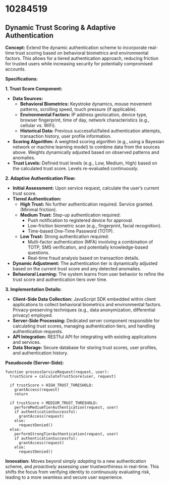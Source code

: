 # 10284519

## Dynamic Trust Scoring & Adaptive Authentication

**Concept:** Extend the dynamic authentication scheme to incorporate real-time trust scoring based on behavioral biometrics and environmental factors. This allows for a tiered authentication approach, reducing friction for trusted users while increasing security for potentially compromised accounts.

**Specifications:**

**1. Trust Score Component:**

*   **Data Sources:**
    *   **Behavioral Biometrics:** Keystroke dynamics, mouse movement patterns, scrolling speed, touch pressure (if applicable).
    *   **Environmental Factors:** IP address geolocation, device type, browser fingerprint, time of day, network characteristics (e.g., cellular vs. WiFi).
    *   **Historical Data:**  Previous successful/failed authentication attempts, transaction history, user profile information.
*   **Scoring Algorithm:** A weighted scoring algorithm (e.g., using a Bayesian network or machine learning model) to combine data from the sources above. Weights dynamically adjusted based on observed patterns and anomalies.
*   **Trust Levels:**  Defined trust levels (e.g., Low, Medium, High) based on the calculated trust score.  Levels re-evaluated continuously.

**2. Adaptive Authentication Flow:**

*   **Initial Assessment:** Upon service request, calculate the user’s current trust score.
*   **Tiered Authentication:**
    *   **High Trust:** No further authentication required. Service granted. (Minimal friction).
    *   **Medium Trust:**  Step-up authentication required:
        *   Push notification to registered device for approval.
        *   Low-friction biometric scan (e.g., fingerprint, facial recognition).
        *   Time-based One-Time Password (TOTP).
    *   **Low Trust:** Strong authentication required:
        *   Multi-factor authentication (MFA) involving a combination of TOTP, SMS verification, and potentially knowledge-based questions.
        *   Real-time fraud analysis based on transaction details.
*   **Dynamic Adjustment:**  The authentication tier is dynamically adjusted based on the current trust score and any detected anomalies.
*   **Behavioral Learning:** The system learns from user behavior to refine the trust score and authentication tiers over time.

**3. Implementation Details:**

*   **Client-Side Data Collection:**  JavaScript SDK embedded within client applications to collect behavioral biometrics and environmental factors. Privacy-preserving techniques (e.g., data anonymization, differential privacy) employed.
*   **Server-Side Processing:** Dedicated server component responsible for calculating trust scores, managing authentication tiers, and handling authentication requests.
*   **API Integration:** RESTful API for integrating with existing applications and services.
*   **Data Storage:** Secure database for storing trust scores, user profiles, and authentication history.

**Pseudocode (Server-Side):**

```
function processServiceRequest(request, user):
  trustScore = calculateTrustScore(user, request)

  if trustScore > HIGH_TRUST_THRESHOLD:
    grantAccess(request)
    return

  if trustScore > MEDIUM_TRUST_THRESHOLD:
    performMediumTierAuthentication(request, user)
    if authenticationSuccessful:
      grantAccess(request)
    else:
      requestDenied()
  else:
    performStrongTierAuthentication(request, user)
    if authenticationSuccessful:
      grantAccess(request)
    else:
      requestDenied()
```

**Innovation:** Moves beyond simply *adapting* to a new authentication scheme, and *proactively* assessing user trustworthiness in real-time. This shifts the focus from verifying identity to continuously evaluating risk, leading to a more seamless and secure user experience.